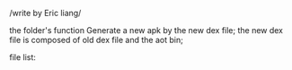 /write by Eric liang/

the folder's function Generate a new apk by the new dex file; the new dex file is composed of old dex file and the aot bin;

file list:
